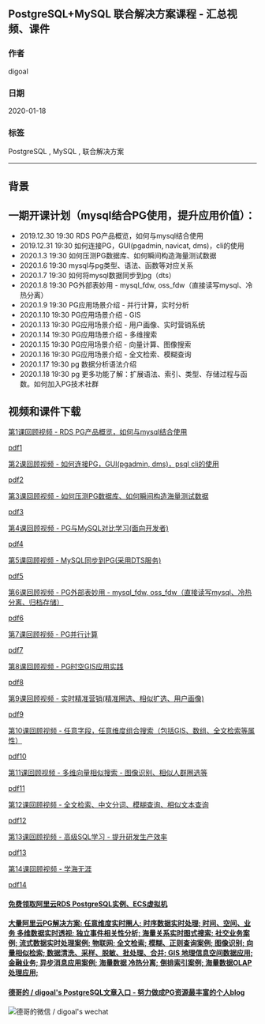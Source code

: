 ## PostgreSQL+MySQL 联合解决方案课程 - 汇总视频、课件  
                                                                                                                 
### 作者                                                                        
digoal                                                                                                                 
                                                                                                                 
### 日期                                                                                                                 
2020-01-18                                                                                                              
                                                                                                                 
### 标签                                                                                                                 
PostgreSQL , MySQL , 联合解决方案        
                                                                                                                 
----                                                                                                                 
                                                                                                                 
## 背景       
## 一期开课计划（mysql结合PG使用，提升应用价值）：  
  
- 2019.12.30 19:30 RDS PG产品概览，如何与mysql结合使用  
- 2019.12.31 19:30 如何连接PG，GUI(pgadmin, navicat, dms)，cli的使用  
- 2020.1.3 19:30 如何压测PG数据库、如何瞬间构造海量测试数据  
- 2020.1.6 19:30 mysql与pg类型、语法、函数等对应关系  
- 2020.1.7 19:30 如何将mysql数据同步到pg（dts）  
- 2020.1.8 19:30 PG外部表妙用 - mysql_fdw, oss_fdw（直接读写mysql、冷热分离）  
- 2020.1.9 19:30 PG应用场景介绍 - 并行计算，实时分析  
- 2020.1.10 19:30 PG应用场景介绍 - GIS  
- 2020.1.13 19:30 PG应用场景介绍 - 用户画像、实时营销系统  
- 2020.1.14 19:30 PG应用场景介绍 - 多维搜索  
- 2020.1.15 19:30 PG应用场景介绍 - 向量计算、图像搜索  
- 2020.1.16 19:30 PG应用场景介绍 - 全文检索、模糊查询  
- 2020.1.17 19:30 pg 数据分析语法介绍  
- 2020.1.18 19:30 pg 更多功能了解：扩展语法、索引、类型、存储过程与函数。如何加入PG技术社群  
  
## 视频和课件下载  
[第1课回顾视频 - RDS PG产品概览，如何与mysql结合使用](https://yq.aliyun.com/live/1869)  
    
[pdf1](20200118_01_pdf_001.pdf)    
  
[第2课回顾视频 - 如何连接PG，GUI(pgadmin, dms)，psql cli的使用](https://yq.aliyun.com/live/1872)  
    
[pdf2](20200118_01_pdf_002.pdf)    
  
[第3课回顾视频 - 如何压测PG数据库、如何瞬间构造海量测试数据](https://yq.aliyun.com/live/1878)  
    
[pdf3](20200118_01_pdf_003.pdf)    
  
[第4课回顾视频 - PG与MySQL对比学习(面向开发者)](https://yq.aliyun.com/live/1883)  
    
[pdf4](20200118_01_pdf_004.pdf)    
  
[第5课回顾视频 - MySQL同步到PG(采用DTS服务)](https://yq.aliyun.com/live/1885)  
    
[pdf5](20200118_01_pdf_005.pdf)    
  
[第6课回顾视频 - PG外部表妙用 - mysql_fdw, oss_fdw（直接读写mysql、冷热分离、归档存储）](https://yq.aliyun.com/live/1890)  
     
[pdf6](20200118_01_pdf_006.pdf)    
  
[第7课回顾视频 - PG并行计算](https://yq.aliyun.com/live/1892)  
    
[pdf7](20200118_01_pdf_007.pdf)    
  
[第8课回顾视频 - PG时空GIS应用实践](https://yq.aliyun.com/live/1894)  
    
[pdf8](20200118_01_pdf_008.pdf)    
  
[第9课回顾视频 - 实时精准营销(精准圈选、相似扩选、用户画像)](https://yq.aliyun.com/live/1896)  
    
[pdf9](20200118_01_pdf_009.pdf)    
  
[第10课回顾视频 - 任意字段，任意维度组合搜索（包括GIS、数组、全文检索等属性）](https://yq.aliyun.com/live/1904)  
    
[pdf10](20200118_01_pdf_010.pdf)    
  
[第11课回顾视频 - 多维向量相似搜索 - 图像识别、相似人群圈选等](https://yq.aliyun.com/live/1905)        
    
[pdf11](20200118_01_pdf_011.pdf)    
  
[第12课回顾视频 - 全文检索、中文分词、模糊查询、相似文本查询](https://yq.aliyun.com/live/1906)        
    
[pdf12](20200118_01_pdf_012.pdf)    
  
[第13课回顾视频 - 高级SQL学习 - 提升研发生产效率](https://yq.aliyun.com/live/1908)        
    
[pdf13](20200118_01_pdf_013.pdf)    
  
[第14课回顾视频 - 学海无涯](https://yq.aliyun.com/live/1909)  
  
[pdf14](20200118_01_pdf_014.pdf)  
    
  
    
  
  
  
  
  
  
  
  
  
  
  
  
  
  
  
  
  
#### [免费领取阿里云RDS PostgreSQL实例、ECS虚拟机](https://www.aliyun.com/database/postgresqlactivity "57258f76c37864c6e6d23383d05714ea")
  
  
#### [大量阿里云PG解决方案: 任意维度实时圈人; 时序数据实时处理; 时间、空间、业务 多维数据实时透视; 独立事件相关性分析; 海量关系实时图式搜索; 社交业务案例; 流式数据实时处理案例; 物联网; 全文检索; 模糊、正则查询案例; 图像识别; 向量相似检索; 数据清洗、采样、脱敏、批处理、合并; GIS 地理信息空间数据应用; 金融业务; 异步消息应用案例; 海量数据 冷热分离; 倒排索引案例; 海量数据OLAP处理应用;](https://yq.aliyun.com/topic/118 "40cff096e9ed7122c512b35d8561d9c8")
  
  
#### [德哥的 / digoal's PostgreSQL文章入口 - 努力做成PG资源最丰富的个人blog](https://github.com/digoal/blog/blob/master/README.md "22709685feb7cab07d30f30387f0a9ae")
  
  
![德哥的微信 / digoal's wechat](../pic/digoal_weixin.jpg "f7ad92eeba24523fd47a6e1a0e691b59")
  
